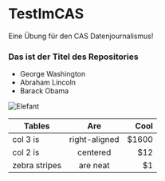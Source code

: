 # TestImCAS
Eine Übung für den CAS Datenjournalismus!

### Das ist der Titel des Repositories

- George Washington
- Abraham Lincoln
- Barack Obama

![Elefant](https://user-images.githubusercontent.com/112934680/210742594-3c5ca39a-6682-4aa1-a9a3-cef38f2642c3.jpg)



| Tables        | Are           | Cool  |
| ------------- |:-------------:| -----:|
| col 3 is      | right-aligned | $1600 |
| col 2 is      | centered      |   $12 |
| zebra stripes | are neat      |    $1 |
